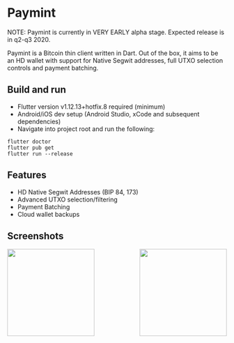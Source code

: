 # Paymint
NOTE: Paymint is currently in VERY EARLY alpha stage. Expected release is in q2-q3 2020.

Paymint is a Bitcoin thin client written in Dart. Out of the box, it aims to be an HD wallet with support for Native Segwit addresses, full UTXO selection controls and payment batching.

## Build and run
- Flutter version v1.12.13+hotfix.8 required (minimum)
- Android/iOS dev setup (Android Studio, xCode and subsequent dependencies)
- Navigate into project root and run the following:
```
flutter doctor
flutter pub get
flutter run --release
```

## Features
- HD Native Segwit Addresses (BIP 84, 173)
- Advanced UTXO selection/filtering
- Payment Batching
- Cloud wallet backups

## Screenshots
<img src="https://imgur.com/ib2IPoP.jpg" width="200" align="left"> <img src="https://imgur.com/hJQmhkw.jpg" width="200" align="right">
